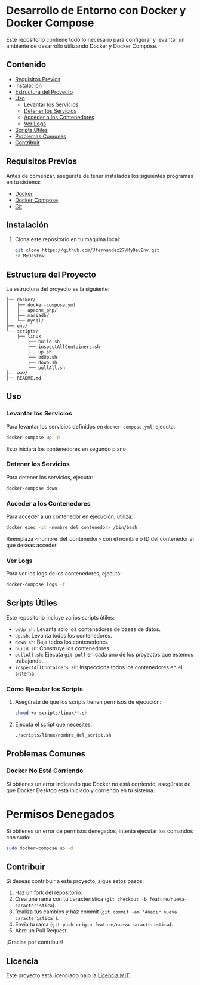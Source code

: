 # Desarrollo de Entorno con Docker y Docker Compose

Este repositorio contiene todo lo necesario para configurar y levantar un ambiente de desarrollo utilizando Docker y Docker Compose.

## Contenido

- [Requisitos Previos](#requisitos-previos)
- [Instalación](#instalación)
- [Estructura del Proyecto](#estructura-del-proyecto)
- [Uso](#uso)
  - [Levantar los Servicios](#levantar-los-servicios)
  - [Detener los Servicios](#detener-los-servicios)
  - [Acceder a los Contenedores](#acceder-a-los-contenedores)
  - [Ver Logs](#ver-logs)
- [Scripts Útiles](#scripts-útiles)
- [Problemas Comunes](#problemas-comunes)
- [Contribuir](#contribuir)

## Requisitos Previos

Antes de comenzar, asegúrate de tener instalados los siguientes programas en tu sistema:

- [Docker](https://docs.docker.com/get-docker/)
- [Docker Compose](https://docs.docker.com/compose/install/)
- [Git](https://git-scm.com/)

## Instalación

1. Clona este repositorio en tu máquina local:

   ```sh
   git clone https://github.com/Jfernandez27/MyDevEnv.git
   cd MyDevEnv

<!-- 2. Copia el archivo de ejemplo .env.example a .env y modifica los valores según tus necesidades:

    ```sh
    cp .env.example .env -->

## Estructura del Proyecto

La estructura del proyecto es la siguiente:

    ├── docker/
    │   ├── docker-compose.yml
    │   ├── apache_php/
    │   ├── mariadb/
    │   └── mysql/
    ├── env/
    └── scripts/
        ├── linux
            ├── build.sh
            ├── inspectAllContainers.sh
            ├── up.sh
            ├── bdUp.sh
            ├── down.sh
            └── pullAll.sh
    ├── www/
    ├── README.md

## Uso

### Levantar los Servicios

Para levantar los servicios definidos en `docker-compose.yml`, ejecuta:

```sh
docker-compose up -d 
```

Esto iniciará los contenedores en segundo plano.

### Detener los Servicios

Para detener los servicios, ejecuta:
```sh
docker-compose down
```

### Acceder a los Contenedores
Para acceder a un contenedor en ejecución, utiliza:
```sh
docker exec -it <nombre_del_contenedor> /bin/bash
```
Reemplaza <nombre_del_contenedor> con el nombre o ID del contenedor al que deseas acceder.

### Ver Logs
Para ver los logs de los contenedores, ejecuta:
```sh
docker-compose logs -f
```

## Scripts Útiles

Este repositorio incluye varios scripts útiles:

- `bdUp.sh`: Levanta solo los contenedores de bases de datos.
- `up.sh`: Levanta todos los contenedores.
- `down.sh`: Baja todos los contenedores.
- `build.sh`: Construye los contenedores.
- `pullAll.sh`: Ejecuta `git pull` en cada uno de los proyectos que estemos trabajando.
- `inspectAllContainers.sh`: Inspecciona todos los contenedores en el sistema.



### Cómo Ejecutar los Scripts
1. Asegúrate de que los scripts tienen permisos de ejecución:
    ```sh
    chmod +x scripts/linux/*.sh

2. Ejecuta el script que necesites:
    ```sh
    ./scripts/linux/nombre_del_script.sh

## Problemas Comunes
### Docker No Está Corriendo
Si obtienes un error indicando que Docker no está corriendo, asegúrate de que Docker Desktop está iniciado y corriendo en tu sistema.

# Permisos Denegados
Si obtienes un error de permisos denegados, intenta ejecutar los comandos con sudo:
```sh
sudo docker-compose up -d
```
## Contribuir

Si deseas contribuir a este proyecto, sigue estos pasos:

1. Haz un fork del repositorio.
2. Crea una rama con tu característica (`git checkout -b feature/nueva-caracteristica`).
3. Realiza tus cambios y haz commit (`git commit -am 'Añadir nueva característica'`).
4. Envía tu rama (`git push origin feature/nueva-caracteristica`).
5. Abre un Pull Request.

¡Gracias por contribuir!

## Licencia

Este proyecto está licenciado bajo la [Licencia MIT](LICENSE). 

